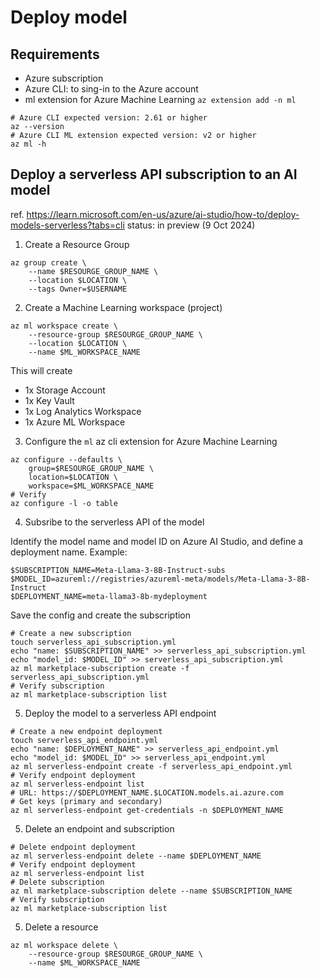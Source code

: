 # Deploy model

## Requirements

* Azure subscription
* Azure CLI: to sing-in to the Azure account
* ml extension for Azure Machine Learning `az extension add -n ml`

```shell
# Azure CLI expected version: 2.61 or higher
az --version
# Azure CLI ML extension expected version: v2 or higher
az ml -h
```

## Deploy a serverless API subscription to an AI model 
ref. https://learn.microsoft.com/en-us/azure/ai-studio/how-to/deploy-models-serverless?tabs=cli
status: in preview (9 Oct 2024)

1. Create a Resource Group

```shell
az group create \ 
    --name $RESOURGE_GROUP_NAME \ 
    --location $LOCATION \ 
    --tags Owner=$USERNAME
```

2. Create a Machine Learning workspace (project)

```shell
az ml workspace create \ 
    --resource-group $RESOURGE_GROUP_NAME \ 
    --location $LOCATION \ 
    --name $ML_WORKSPACE_NAME 
```

This will create 
* 1x Storage Account
* 1x Key Vault
* 1x Log Analytics Workspace
* 1x Azure ML Workspace


3. Configure the `ml` az cli extension for Azure Machine Learning

```shell
az configure --defaults \ 
    group=$RESOURGE_GROUP_NAME \ 
    location=$LOCATION \ 
    workspace=$ML_WORKSPACE_NAME
# Verify
az configure -l -o table
```

4. Subsribe to the serverless API of the model

Identify the model name and model ID on Azure AI Studio, and define a deployment name. Example:

```plaintext
$SUBSCRIPTION_NAME=Meta-Llama-3-8B-Instruct-subs
$MODEL_ID=azureml://registries/azureml-meta/models/Meta-Llama-3-8B-Instruct
$DEPLOYMENT_NAME=meta-llama3-8b-mydeployment
```

Save the config and create the subscription

```shell
# Create a new subscription
touch serverless_api_subscription.yml
echo "name: $SUBSCRIPTION_NAME" >> serverless_api_subscription.yml
echo "model_id: $MODEL_ID" >> serverless_api_subscription.yml
az ml marketplace-subscription create -f serverless_api_subscription.yml
# Verify subscription
az ml marketplace-subscription list
```

5. Deploy the model to a serverless API endpoint

```shell
# Create a new endpoint deployment
touch serverless_api_endpoint.yml
echo "name: $DEPLOYMENT_NAME" >> serverless_api_endpoint.yml
echo "model_id: $MODEL_ID" >> serverless_api_endpoint.yml
az ml serverless-endpoint create -f serverless_api_endpoint.yml
# Verify endpoint deployment
az ml serverless-endpoint list
# URL: https://$DEPLOYMENT_NAME.$LOCATION.models.ai.azure.com
# Get keys (primary and secondary)
az ml serverless-endpoint get-credentials -n $DEPLOYMENT_NAME
```

5. Delete an endpoint and subscription

```shell
# Delete endpoint deployment
az ml serverless-endpoint delete --name $DEPLOYMENT_NAME
# Verify endpoint deployment
az ml serverless-endpoint list
# Delete subscription
az ml marketplace-subscription delete --name $SUBSCRIPTION_NAME
# Verify subscription
az ml marketplace-subscription list
```

5. Delete a resource

```shell
az ml workspace delete \ 
    --resource-group $RESOURGE_GROUP_NAME \ 
    --name $ML_WORKSPACE_NAME
```